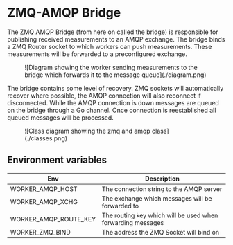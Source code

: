 # ZMQ-AMQP Bridge

The ZMQ AMQP Bridge (from here on called the bridge) is responsible for publishing received measurements to an AMQP exchange. The bridge binds a ZMQ Router socket to which workers can push measurements. These measurements will be forwarded to a preconfigured exchange.

<Figure markdown="1">
![Diagram showing the worker sending measurements to the bridge which forwards it to the message queue](./diagram.png)
</Figure>

The bridge contains some level of recovery. ZMQ sockets will automatically recover where possible, the AMQP connection will also reconnect if disconnected. While the AMQP connection is down messages are queued on the bridge through a Go channel. Once connection is reestablished all queued messages will be processed.

<Figure markdown="1">
![Class diagram showing the zmq and amqp class](./classes.png)
</Figure>


## Environment variables

| Env                   | Description                                                 |
| --------------------- | ----------------------------------------------------------- |
| WORKER_AMQP_HOST      | The connection string to the AMQP server                    |
| WORKER_AMQP_XCHG      | The exchange which messages will be forwarded to            |
| WORKER_AMQP_ROUTE_KEY | The routing key which will be used when forwarding messages |
| WORKER_ZMQ_BIND       | The address the ZMQ Socket will bind on                     |